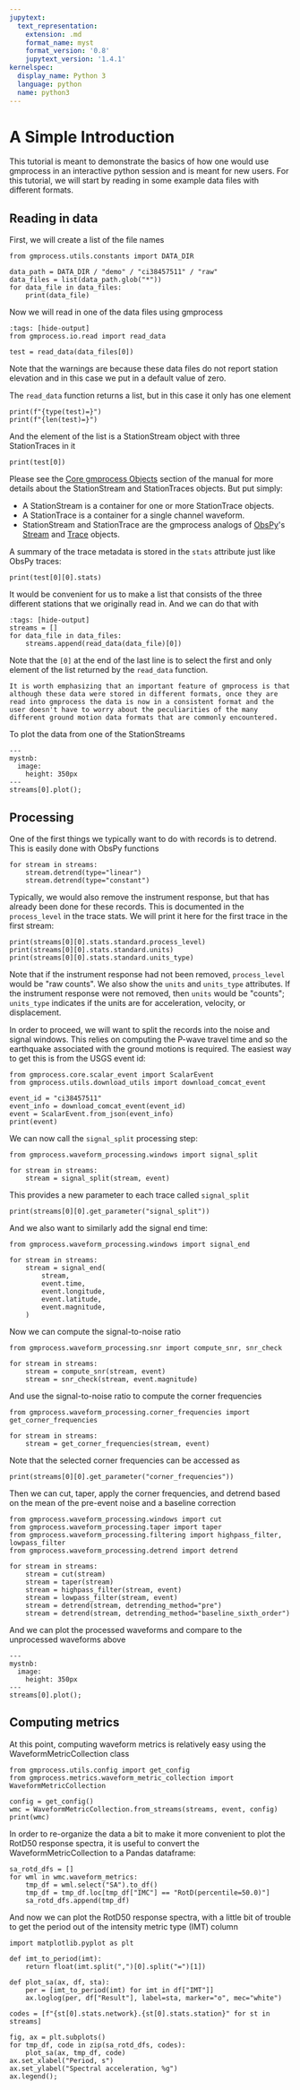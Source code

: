 ```yaml
---
jupytext:
  text_representation:
    extension: .md
    format_name: myst
    format_version: '0.8'
    jupytext_version: '1.4.1'
kernelspec:
  display_name: Python 3
  language: python
  name: python3
---
```

# A Simple Introduction

This tutorial is meant to demonstrate the basics of how one would use gmprocess in an interactive python session and is meant for new users.
For this tutorial, we will start by reading in some example data files with different formats. 

## Reading in data

First, we will create a list of the file names
```{code-cell} ipython3
from gmprocess.utils.constants import DATA_DIR

data_path = DATA_DIR / "demo" / "ci38457511" / "raw"
data_files = list(data_path.glob("*"))
for data_file in data_files:
    print(data_file)
```

Now we will read in one of the data files using gmprocess
```{code-cell} ipython3
:tags: [hide-output]
from gmprocess.io.read import read_data

test = read_data(data_files[0])
```

Note that the warnings are because these data files do not report station elevation and in this case we put in a default value of zero.

The `read_data` function returns a list, but in this case it only has one element
```{code-cell} ipython3
print(f"{type(test)=}")
print(f"{len(test)=}")
```

And the element of the list is a StationStream object with three StationTraces in it
```{code-cell} ipython3
print(test[0])
```

Please see the [Core gmprocess Objects](../manual/data_structures) section of the manual for more details about the StationStream and StationTraces objects.
But put simply:
- A StationStream is a container for one or more StationTrace objects.
- A StationTrace is a container for a single channel waveform. 
- StationStream and StationTrace are the gmprocess analogs of [ObsPy](https://docs.obspy.org/)'s [Stream](https://docs.obspy.org/packages/autogen/obspy.core.stream.Stream.html) and [Trace](https://docs.obspy.org/packages/autogen/obspy.core.trace.Trace.html) objects.


A summary of the trace metadata is stored in the `stats` attribute just like ObsPy traces:
```{code-cell} ipython3
print(test[0][0].stats)
```

It would be convenient for us to make a list that consists of the three different stations that we originally read in.
And we can do that with

```{code-cell} ipython3
:tags: [hide-output]
streams = []
for data_file in data_files:
    streams.append(read_data(data_file)[0])
```

Note that the `[0]` at the end of the last line is to select the first and only element of the list returned by the `read_data` function.

```{important}
It is worth emphasizing that an important feature of gmprocess is that although these data were stored in different formats, once they are read into gmprocess the data is now in a consistent format and the user doesn't have to worry about the peculiarities of the many different ground motion data formats that are commonly encountered.
```

To plot the data from one of the StationStreams
```{code-cell} ipython3
---
mystnb:
  image:
    height: 350px
---
streams[0].plot();
```

## Processing

One of the first things we typically want to do with records is to detrend.
This is easily done with ObsPy functions

```{code-cell} ipython3
for stream in streams:
    stream.detrend(type="linear")
    stream.detrend(type="constant")
```

Typically, we would also remove the instrument response, but that has already been done for these records.
This is documented in the `process_level` in the trace stats.
We will print it here for the first trace in the first stream:

```{code-cell} ipython3
print(streams[0][0].stats.standard.process_level)
print(streams[0][0].stats.standard.units)
print(streams[0][0].stats.standard.units_type)
```

Note that if the instrument response had not been removed, `process_level` would be "raw counts". 
We also show the `units` and `units_type` attributes. 
If the instrument response were not removed, then `units` would be "counts"; 
`units_type` indicates if the units are for acceleration, velocity, or displacement.

In order to proceed, we will want to split the records into the noise and signal windows.
This relies on computing the P-wave travel time and so the earthquake associated with the ground motions is required.
The easiest way to get this is from the USGS event id:

```{code-cell} ipython3
from gmprocess.core.scalar_event import ScalarEvent
from gmprocess.utils.download_utils import download_comcat_event

event_id = "ci38457511"
event_info = download_comcat_event(event_id)
event = ScalarEvent.from_json(event_info)
print(event)
```

We can now call the `signal_split` processing step:

```{code-cell} ipython3
from gmprocess.waveform_processing.windows import signal_split

for stream in streams:
    stream = signal_split(stream, event)
```

This provides a new parameter to each trace called `signal_split`

```{code-cell} ipython3
print(streams[0][0].get_parameter("signal_split"))
```

And we also want to similarly add the signal end time:
```{code-cell} ipython3
from gmprocess.waveform_processing.windows import signal_end

for stream in streams:
    stream = signal_end(
        stream, 
        event.time,
        event.longitude,
        event.latitude,
        event.magnitude,
    )
```

Now we can compute the signal-to-noise ratio
```{code-cell} ipython3
from gmprocess.waveform_processing.snr import compute_snr, snr_check

for stream in streams:
    stream = compute_snr(stream, event)
    stream = snr_check(stream, event.magnitude)
```

And use the signal-to-noise ratio to compute the corner frequencies
```{code-cell} ipython3
from gmprocess.waveform_processing.corner_frequencies import get_corner_frequencies

for stream in streams:
    stream = get_corner_frequencies(stream, event)
```

Note that the selected corner frequencies can be accessed as
```{code-cell} ipython3
print(streams[0][0].get_parameter("corner_frequencies"))
```

Then we can cut, taper, apply the corner frequencies, and detrend based on the mean of the pre-event noise and a baseline correction
```{code-cell} ipython3
from gmprocess.waveform_processing.windows import cut
from gmprocess.waveform_processing.taper import taper
from gmprocess.waveform_processing.filtering import highpass_filter, lowpass_filter
from gmprocess.waveform_processing.detrend import detrend

for stream in streams:
    stream = cut(stream)
    stream = taper(stream)
    stream = highpass_filter(stream, event)
    stream = lowpass_filter(stream, event)
    stream = detrend(stream, detrending_method="pre")
    stream = detrend(stream, detrending_method="baseline_sixth_order")
```

And we can plot the processed waveforms and compare to the unprocessed waveforms above

```{code-cell} ipython3
---
mystnb:
  image:
    height: 350px
---
streams[0].plot();
```

## Computing metrics

At this point, computing waveform metrics is relatively easy using the WaveformMetricCollection class

```{code-cell} ipython3
from gmprocess.utils.config import get_config
from gmprocess.metrics.waveform_metric_collection import WaveformMetricCollection

config = get_config()
wmc = WaveformMetricCollection.from_streams(streams, event, config)
print(wmc)
```


In order to re-organize the data a bit to make it more convenient to plot the RotD50 response spectra, it is useful to convert the WaveformMetricCollection to a Pandas dataframe:

```{code-cell} ipython3
sa_rotd_dfs = []
for wml in wmc.waveform_metrics:
    tmp_df = wml.select("SA").to_df()
    tmp_df = tmp_df.loc[tmp_df["IMC"] == "RotD(percentile=50.0)"]
    sa_rotd_dfs.append(tmp_df)
```

And now we can plot the RotD50 response spectra, with a little bit of trouble to get the period out of the intensity metric type (IMT) column

```{code-cell} ipython3
import matplotlib.pyplot as plt

def imt_to_period(imt):
    return float(imt.split(",")[0].split("=")[1])

def plot_sa(ax, df, sta):
    per = [imt_to_period(imt) for imt in df["IMT"]]
    ax.loglog(per, df["Result"], label=sta, marker="o", mec="white")

codes = [f"{st[0].stats.network}.{st[0].stats.station}" for st in streams]

fig, ax = plt.subplots()
for tmp_df, code in zip(sa_rotd_dfs, codes):
    plot_sa(ax, tmp_df, code)
ax.set_xlabel("Period, s")
ax.set_ylabel("Spectral acceleration, %g")
ax.legend();
```

